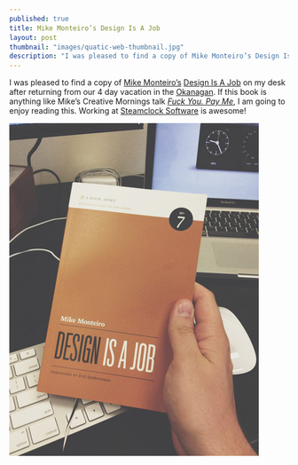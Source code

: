 ```yaml
---
published: true
title: Mike Monteiro’s Design Is A Job
layout: post
thumbnail: "images/quatic-web-thumbnail.jpg"
description: "I was pleased to find a copy of Mike Monteiro’s Design Is A Job on my desk after returning from our 4 day vacation in the Okanagan."
---
```

I was pleased to find a copy of [Mike Monteiro’s](https://twitter.com/Mike_FTW) [Design Is A Job](http://www.abookapart.com/products/design-is-a-job) on my desk after returning from our 4 day vacation in the [Okanagan](http://en.wikipedia.org/wiki/Okanagan). If this book is anything like Mike’s Creative Mornings talk *[Fuck You. Pay Me](https://vimeo.com/22053820)*, I am going to enjoy reading this. Working at [Steamclock Software](http://www.steamclock.com) is awesome!

<img src="/images/mike-monteiro-design-is-a-job.jpg" alt="Mike Monteiro’s Design Is A Job lands in the Steamclock Office." width="450" />
